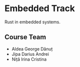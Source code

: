 # Embedded Track

Rust in embedded systems.

## Course Team

* Aldea George Dănuț
* Jipa Darius Andrei
* Niță Irina Cristina
